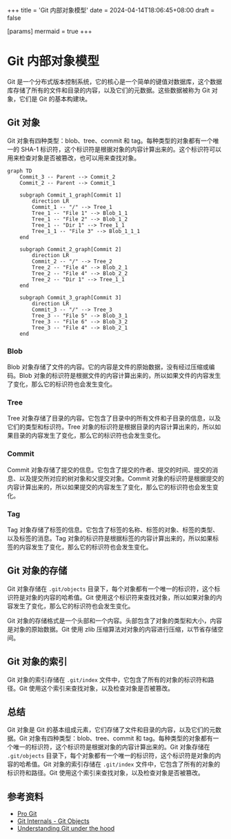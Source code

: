 +++
title = 'Git 内部对象模型'
date = 2024-04-14T18:06:45+08:00
draft = false

[params]
  mermaid = true
+++

# Git 内部对象模型

Git 是一个分布式版本控制系统，它的核心是一个简单的键值对数据库，这个数据库存储了所有的文件和目录的内容，以及它们的元数据。这些数据被称为 Git 对象，它们是 Git 的基本构建块。

## Git 对象

Git 对象有四种类型：blob、tree、commit 和 tag。每种类型的对象都有一个唯一的 SHA-1 标识符，这个标识符是根据对象的内容计算出来的。这个标识符可以用来检查对象是否被篡改，也可以用来查找对象。

```mermaid
graph TD
    Commit_3 -- Parent --> Commit_2
    Commit_2 -- Parent --> Commit_1

    subgraph Commit_1_graph[Commit 1]
        direction LR
        Commit_1 -- "/" --> Tree_1
        Tree_1 -- "File 1" --> Blob_1_1
        Tree_1 -- "File 2" --> Blob_1_2
        Tree_1 -- "Dir 1" --> Tree_1_1
        Tree_1_1 -- "File 3" --> Blob_1_1_1
    end

    subgraph Commit_2_graph[Commit 2]
        direction LR
        Commit_2 -- "/" --> Tree_2
        Tree_2 -- "File 4" --> Blob_2_1
        Tree_2 -- "File 4" --> Blob_2_2
        Tree_2 -- "Dir 1" --> Tree_1_1
    end

    subgraph Commit_3_graph[Commit 3]
        direction LR
        Commit_3 -- "/" --> Tree_3
        Tree_3 -- "File 5" --> Blob_3_1
        Tree_3 -- "File 6" --> Blob_3_2
        Tree_3 -- "File 4" --> Blob_2_1
    end
```

### Blob

Blob 对象存储了文件的内容。它的内容是文件的原始数据，没有经过压缩或编码。Blob 对象的标识符是根据文件的内容计算出来的，所以如果文件的内容发生了变化，那么它的标识符也会发生变化。

### Tree

Tree 对象存储了目录的内容。它包含了目录中的所有文件和子目录的信息，以及它们的类型和标识符。Tree 对象的标识符是根据目录的内容计算出来的，所以如果目录的内容发生了变化，那么它的标识符也会发生变化。

### Commit

Commit 对象存储了提交的信息。它包含了提交的作者、提交的时间、提交的消息、以及提交所对应的树对象和父提交对象。Commit 对象的标识符是根据提交的内容计算出来的，所以如果提交的内容发生了变化，那么它的标识符也会发生变化。

### Tag

Tag 对象存储了标签的信息。它包含了标签的名称、标签的对象、标签的类型、以及标签的消息。Tag 对象的标识符是根据标签的内容计算出来的，所以如果标签的内容发生了变化，那么它的标识符也会发生变化。

## Git 对象的存储

Git 对象存储在 `.git/objects` 目录下，每个对象都有一个唯一的标识符，这个标识符是对象的内容的哈希值。Git 使用这个标识符来查找对象，所以如果对象的内容发生了变化，那么它的标识符也会发生变化。

Git 对象的存储格式是一个头部和一个内容。头部包含了对象的类型和大小，内容是对象的原始数据。Git 使用 zlib 压缩算法对对象的内容进行压缩，以节省存储空间。

## Git 对象的索引

Git 对象的索引存储在 `.git/index` 文件中，它包含了所有的对象的标识符和路径。Git 使用这个索引来查找对象，以及检查对象是否被篡改。

## 总结

Git 对象是 Git 的基本组成元素，它们存储了文件和目录的内容，以及它们的元数据。Git 对象有四种类型：blob、tree、commit 和 tag。每种类型的对象都有一个唯一的标识符，这个标识符是根据对象的内容计算出来的。Git 对象存储在 `.git/objects` 目录下，每个对象都有一个唯一的标识符，这个标识符是对象的内容的哈希值。Git 对象的索引存储在 `.git/index` 文件中，它包含了所有的对象的标识符和路径。Git 使用这个索引来查找对象，以及检查对象是否被篡改。

## 参考资料

- [Pro Git](https://git-scm.com/book/en/v2)
- [Git Internals - Git Objects](https://git-scm.com/book/en/v2/Git-Internals-Git-Objects)
- [Understanding Git under the hood](https://medium.com/swlh/understanding-git-under-the-hood-b1aeae1d02f5)

